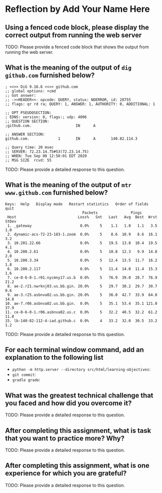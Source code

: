 # Reflection by Add Your Name Here

## Using a fenced code block, please display the correct output from running the web server

TODO: Please provide a fenced code block that shows the output from running the web server.

## What is the meaning of the output of `dig github.com` furnished below?

```
; <<>> DiG 9.16.6 <<>> github.com
;; global options: +cmd
;; Got answer:
;; ->>HEADER<<- opcode: QUERY, status: NOERROR, id: 28755
;; flags: qr rd ra; QUERY: 1, ANSWER: 1, AUTHORITY: 0, ADDITIONAL: 1

;; OPT PSEUDOSECTION:
; EDNS: version: 0, flags:; udp: 4096
;; QUESTION SECTION:
;github.com.                    IN      A

;; ANSWER SECTION:
github.com.             1       IN      A       140.82.114.3

;; Query time: 20 msec
;; SERVER: 72.23.14.75#53(72.23.14.75)
;; WHEN: Tue Sep 08 12:50:01 EDT 2020
;; MSG SIZE  rcvd: 55
```

TODO: Please provide a detailed response to this question.

## What is the meaning of the output of `mtr www.github.com` furnished below?

```
Keys:  Help   Display mode   Restart statistics   Order of fields   quit
                                   Packets               Pings
 Host                            Loss%   Snt   Last   Avg  Best  Wrst StDev
 1. _gateway                      0.0%     5    1.1   1.8   1.1   3.5   1.0
 2. dynamic-acs-72-23-183-1.zoom  0.0%     5    8.6  10.9   8.6  16.1   3.2
 3. 10.201.22.66                  0.0%     5   19.5  13.8  10.4  19.5   4.1
 4. 10.200.2.61                   0.0%     5   10.8  12.3   9.9  14.8   2.0
 5. 10.200.3.34                   0.0%     5   12.4  13.5  11.7  16.2   1.8
 6. 10.200.2.117                  0.0%     5   11.4  14.0  11.4  15.3   1.6
 7. ce-0-6-0-1.r01.nycmny17.us.b  0.0%     5   76.9  39.0  28.7  76.9  21.2
 8. ae-2.r21.nwrknj03.us.bb.gin. 20.0%     5   29.7  30.2  29.7  30.7   0.6
 9. ae-3.r25.asbnva02.us.bb.gin. 20.0%     5   36.0  42.7  33.9  64.8  14.8
10. ae-7.r06.asbnva02.us.bb.gin.  0.0%     5   35.1  53.4  35.1 121.0  37.9
11. ce-0-6-0-1.r06.asbnva02.us.c  0.0%     5   32.2  40.5  32.2  61.2  11.8
15. lb-140-82-112-4-iad.github.c  0.0%     4   33.2  32.0  30.5  33.2   1.2
```

TODO: Please provide a detailed response to this question.

## For each terminal window command, add an explanation to the following list

- `python -m http.server --directory src/html/learning-objectives`:
- `git commit`:
- `gradle grade`:

## What was the greatest technical challenge that you faced and how did you overcome it?

TODO: Please provide a detailed response to this question.

## After completing this assignment, what is task that you want to practice more? Why?

TODO: Please provide a detailed response to this question.

## After completing this assignment, what is one experience for which you are grateful?

TODO: Please provide a detailed response to this question.
